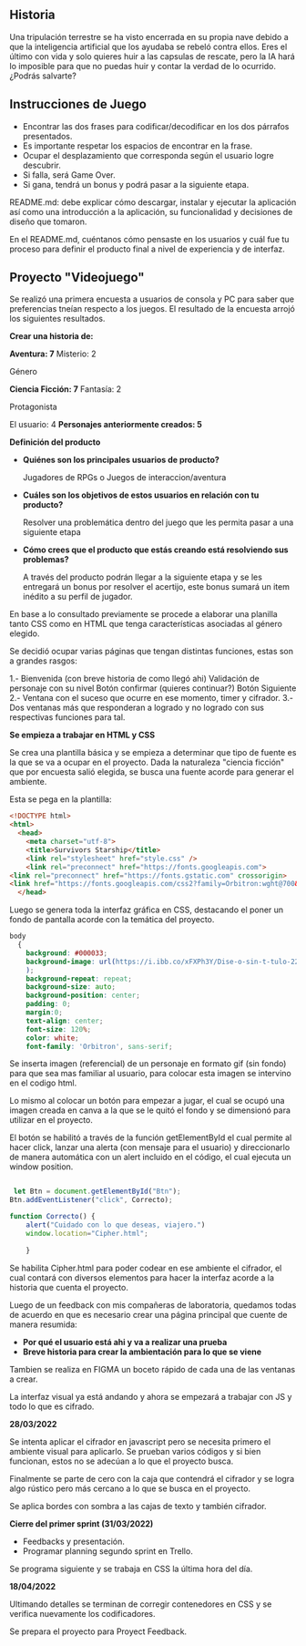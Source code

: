 **Historia**
-
Una tripulación terrestre se ha visto encerrada en su propia nave debido a que la inteligencia artificial que los ayudaba se rebeló contra ellos. Eres el último con vida y solo quieres huir a las capsulas de rescate, pero la IA hará lo imposible para que no puedas huir y contar la verdad de lo ocurrido.
¿Podrás salvarte?


**Instrucciones de Juego**
- 
- Encontrar las dos frases para codificar/decodificar en los dos párrafos presentados.
- Es importante respetar los espacios de encontrar en la frase.
- Ocupar el desplazamiento que corresponda según el usuario logre descubrir.
- Si falla, será Game Over.
- Si gana, tendrá un bonus y podrá pasar a la siguiente etapa.





README.md: debe explicar cómo descargar, instalar y ejecutar la aplicación así como una introducción a la aplicación, su funcionalidad y decisiones de diseño que tomaron.

En el README.md, cuéntanos cómo pensaste en los usuarios y cuál fue tu proceso para definir el producto final a nivel de experiencia y de interfaz.


**Proyecto "Videojuego"**
-

Se realizó una primera encuesta a usuarios de consola y PC para saber que preferencias tneían respecto a los juegos. El resultado de la encuesta arrojó los siguientes resultados.

**Crear una historia de:**

**Aventura: 7**
Misterio: 2

Género

**Ciencia Ficción: 7**
Fantasía: 2

Protagonista

El usuario: 4
**Personajes anteriormente creados: 5**

**Definición del producto**


- **Quiénes son los principales usuarios de producto?**

    Jugadores de RPGs o Juegos de interaccion/aventura

- **Cuáles son los objetivos de estos usuarios en relación con tu producto?**

    Resolver una problemática dentro del juego que les permita pasar a una siguiente etapa

- **Cómo crees que el producto que estás creando está resolviendo sus problemas?**

    A través del producto podrán llegar a la siguiente etapa y se les entregará un bonus por resolver el acertijo, este bonus sumará un item inédito a su perfil de jugador.

En base a lo consultado previamente se procede a elaborar una planilla tanto CSS como en HTML que tenga características asociadas al género elegido.

Se decidió ocupar varias páginas que tengan distintas funciones, estas son a grandes rasgos:


1.- Bienvenida (con breve historia de como llegó ahi)
    Validación de personaje con su nivel
    Botón confirmar (quieres continuar?)
    Botón Siguiente 
2.- Ventana con el suceso que ocurre en ese momento, timer y cifrador.
3.- Dos ventanas más que responderan a logrado y no logrado con sus respectivas funciones para tal.

**Se empieza a trabajar en HTML y CSS**

Se crea una plantilla básica y se empieza a determinar que tipo de fuente es la que se va a ocupar en el proyecto. Dada la naturaleza "ciencia ficción" que por encuesta salió elegida, se busca una fuente acorde para generar el ambiente.

Esta se pega en la plantilla:

```html
<!DOCTYPE html>
<html>
  <head>
    <meta charset="utf-8">
    <title>Survivors Starship</title>
    <link rel="stylesheet" href="style.css" />
    <link rel="preconnect" href="https://fonts.googleapis.com">
<link rel="preconnect" href="https://fonts.gstatic.com" crossorigin>
<link href="https://fonts.googleapis.com/css2?family=Orbitron:wght@700&display=swap" rel="stylesheet">
  </head>
```

Luego se genera toda la interfaz gráfica en CSS, destacando el poner un fondo de pantalla acorde con la temática del proyecto.



```css
body
  {
    background: #000033; 
    background-image: url(https://i.ibb.co/xFXPh3Y/Dise-o-sin-t-tulo-22.png
    );
    background-repeat: repeat;
    background-size: auto;
    background-position: center;
    padding: 0;
    margin:0;
    text-align: center;
    font-size: 120%;
    color: white;
    font-family: 'Orbitron', sans-serif;

```
Se inserta imagen (referencial) de un personaje en formato gif (sin fondo) para que sea mas familiar al usuario, para colocar esta imagen se intervino en el codigo html.

Lo mismo al colocar un botón para empezar a jugar, el cual se ocupó una imagen creada en canva a la que se le quitó el fondo y se dimensionó para utilizar en el proyecto.

El botón se habilitó a través de la función getElementById el cual permite al hacer click, lanzar una alerta (con mensaje para el usuario) y direccionarlo de manera automática con un alert incluido en el código, el cual ejecuta un window position.

```javascript

 let Btn = document.getElementById("Btn");
Btn.addEventListener("click", Correcto);

function Correcto() {
    alert("Cuidado con lo que deseas, viajero.")
    window.location="Cipher.html";
     
    }
```
Se habilita Cipher.html para poder codear en ese ambiente el cifrador, el cual contará con diversos elementos para hacer la interfaz acorde a la historia que cuenta el proyecto.

Luego de un feedback con mis compañeras de laboratoria, quedamos todas de acuerdo en que es necesario crear una página principal que cuente de manera resumida:

- **Por qué el usuario está ahi y va a realizar una prueba**
- **Breve historia para crear la ambientación para lo que se viene**

Tambien se realiza en FIGMA un boceto rápido de cada una de las ventanas a crear.

La interfaz visual ya está andando y ahora se empezará a trabajar con JS y todo lo que es cifrado.

**28/03/2022**

Se intenta aplicar el cifrador en javascript pero se necesita primero el ambiente visual para aplicarlo. Se prueban varios códigos y si bien funcionan, estos no se adecúan a lo que el proyecto busca.

Finalmente se parte de cero con la caja que contendrá el cifrador y se logra algo rústico pero más cercano a lo que se busca en el proyecto.

Se aplica bordes con sombra a las cajas de texto y también cifrador.

**Cierre del primer sprint (31/03/2022)**

- Feedbacks y presentación.
- Programar planning segundo sprint en Trello.

Se programa siguiente  y se trabaja en CSS la última hora del día.

**18/04/2022**
 
 Ultimando detalles se terminan de corregir contenedores en CSS y se verifica nuevamente los codificadores.
 
 Se prepara el proyecto para Proyect Feedback.
